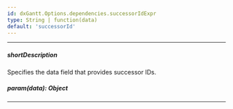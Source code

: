```yaml
---
id: dxGantt.Options.dependencies.successorIdExpr
type: String | function(data)
default: 'successorId'
---
```

---
##### shortDescription
Specifies the data field that provides successor IDs.

##### param(data): Object

---
